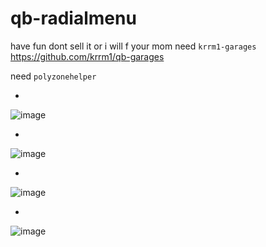 # qb-radialmenu

have fun dont sell it or i will f your mom 
need
```krrm1-garages``` https://github.com/krrm1/qb-garages

need
```polyzonehelper```

*

![image](https://user-images.githubusercontent.com/89742984/175817527-763c7fee-587d-4569-ba83-96253d7ee621.png)

*

![image](https://user-images.githubusercontent.com/89742984/175817564-5828173b-3ee8-4b65-87dd-fdc78e07c190.png)

*

![image](https://user-images.githubusercontent.com/89742984/175817578-07dfd2f8-0e7b-44fd-93e2-f55b5d80a023.png)

*
![image](https://user-images.githubusercontent.com/89742984/175817589-164b7d1d-1461-4af6-b9df-b7f59210ddba.png)
